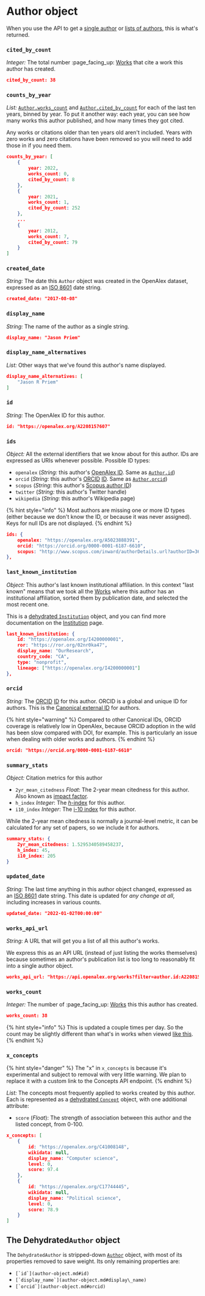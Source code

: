 # Author object

When you use the API to get a [single author](get-a-single-author.md) or [lists of authors](get-lists-of-authors.md), this is what's returned.&#x20;

### `cited_by_count`

_Integer:_ The total number :page\_facing\_up: [Works](../works/work-object/) that cite a work this author has created.

```json
cited_by_count: 38 
```

### `counts_by_year`

_List:_ [`Author.works_count`](author-object.md#works\_count) and [`Author.cited_by_count`](author-object.md#cited\_by\_count) for each of the last ten years, binned by year. To put it another way: each year, you can see how many works this author published, and how many times they got cited.&#x20;

Any works or citations older than ten years old aren't included. Years with zero works and zero citations have been removed so you will need to add those in if you need them.

```json
counts_by_year: [
    {
        year: 2022,
        works_count: 0,
        cited_by_count: 8
    },
    {
        year: 2021,
        works_count: 1,
        cited_by_count: 252
    },
    ...
    {
        year: 2012,
        works_count: 7,
        cited_by_count: 79
    }
]
```

### `created_date`

_String:_ The date this `Author` object was created in the OpenAlex dataset, expressed as an [ISO 8601](https://en.wikipedia.org/wiki/ISO\_8601) date string.&#x20;

```json
created_date: "2017-08-08"
```

### `display_name`

_String:_ The name of the author as a single string.

```json
display_name: "Jason Priem"
```

### `display_name_alternatives`

_List:_ Other ways that we've found this author's name displayed.

```json
display_name_alternatives: [
    "Jason R Priem"
]
```

### `id`

_String:_ The OpenAlex ID for this author.

```json
id: "https://openalex.org/A2208157607"
```

### `ids`

_Object:_ All the external identifiers that we know about for this author. IDs are expressed as URIs whenever possible. Possible ID types:

* `openalex` (_String:_ this author's [OpenAlex ID](../../how-to-use-the-api/get-single-entities/#the-openalex-id). Same as [`Author.id`](author-object.md#id))
* `orcid` (_String:_ this author's [ORCID](https://orcid.org/) [ID](https://en.wikipedia.org/wiki/RAS\_syndrome). Same as [`Author.orcid`](author-object.md#orcid))
* `scopus` (_String_: this author's [Scopus author ID](https://utas.libguides.com/ManageID/Scopus))
* `twitter` (_String:_ this author's Twitter handle)
* `wikipedia` (_String_: this author's Wikipedia page)

{% hint style="info" %}
Most authors are missing one or more ID types (either because we don't know the ID, or because it was never assigned). Keys for null IDs are not displayed.
{% endhint %}

```json
ids: {
    openalex: "https://openalex.org/A5023888391",
    orcid: "https://orcid.org/0000-0001-6187-6610",
    scopus: "http://www.scopus.com/inward/authorDetails.url?authorID=36455008000&partnerID=MN8TOARS",
},
```

### `last_known_institution`

_Object:_ This author's last known institutional affiliation. In this context "last known" means that we took all the [Works](../works/work-object/) where this author has an institutional affiliation, sorted them by publication date, and selected the most recent one.

This is a [dehydrated `Institution`](../institutions/institution-object.md#the-dehydratedinstitution-object) object, and you can find more documentation on the [Institution](../institutions/institution-object.md) page.

```json
last_known_institution: {
    id: "https://openalex.org/I4200000001",
    ror: "https://ror.org/02nr0ka47",
    display_name: "OurResearch",
    country_code: "CA",
    type: "nonprofit",
    lineage: ["https://openalex.org/I4200000001"]
},
```

### `orcid`

_String:_ The [ORCID](https://en.wikipedia.org/wiki/ORCID) [ID](https://en.wikipedia.org/wiki/RAS\_syndrome) for this author. ORCID is a global and unique ID for authors. This is the [Canonical external ID](../../how-to-use-the-api/get-single-entities/#canonical-external-ids) for authors.

{% hint style="warning" %}
Compared to other Canonical IDs, ORCID coverage is relatively low in OpenAlex, because ORCID adoption in the wild has been slow compared with DOI, for example. This is particularly an issue when dealing with older works and authors.
{% endhint %}

```json
orcid: "https://orcid.org/0000-0001-6187-6610"
```

### `summary_stats`

_Object:_ Citation metrics for this author

* `2yr_mean_citedness` _Float_: The 2-year mean citedness for this author. Also known as [impact factor](https://en.wikipedia.org/wiki/Impact_factor).
* `h_index` _Integer_: The [_h_-index](https://en.wikipedia.org/wiki/H-index) for this author.
* `i10_index` _Integer_: The [i-10 index](https://en.wikipedia.org/wiki/Author-level_metrics#i-10-index) for this author.

While the 2-year mean citedness is normally a journal-level metric, it can be calculated for any set of papers, so we include it for authors.

```json
summary_stats: {
    2yr_mean_citedness: 1.5295340589458237,
    h_index: 45,
    i10_index: 205
}
```

### `updated_date`

_String:_ The last time anything in this author object changed, expressed as an [ISO 8601](https://en.wikipedia.org/wiki/ISO\_8601) date string. This date is updated for _any change at all_, including increases in various counts.

```json
updated_date: "2022-01-02T00:00:00"
```

### `works_api_url`

_String:_ A URL that will get you a list of all this author's works.

We express this as an API URL (instead of just listing the works themselves) because sometimes an author's publication list is too long to reasonably fit into a single author object.

```json
works_api_url: "https://api.openalex.org/works?filter=author.id:A2208157607",
```

### `works_count`

_Integer:_ The number of :page\_facing\_up: [Works](../works/work-object/) this this author has created.

```json
works_count: 38 
```

{% hint style="info" %}
This is updated a couple times per day. So the count may be slightly different than what's in works when viewed [like this](https://api.openalex.org/works?filter=author.id:A2151238091).&#x20;
{% endhint %}

### `x_concepts`

{% hint style="danger" %}
The "x" in `x_concepts` is because it's experimental and subject to removal with very little warning. We plan to replace it with a custom link to the Concepts API endpoint.&#x20;
{% endhint %}

_List:_ The concepts most frequently applied to works created by this author. Each is represented as a [dehydrated `Concept`](../concepts/concept-object.md#the-dehydratedconcept-object) object, with one additional attribute:

* `score` (_Float_): The strength of association between this author and the listed concept, from 0-100.

```json
x_concepts: [
    {
        id: "https://openalex.org/C41008148",
        wikidata: null,
        display_name: "Computer science",
        level: 0,
        score: 97.4
    },
    {
        id: "https://openalex.org/C17744445",
        wikidata: null,
        display_name: "Political science",
        level: 0,
        score: 78.9
    }
]
```

## The Dehydrated`Author` object

The `DehydratedAuthor` is stripped-down [`Author`](author-object.md#the-author-object) object, with most of its properties removed to save weight. Its only remaining properties are:

* ``[`id`](author-object.md#id)``
* ``[`display_name`](author-object.md#display\_name)``
* ``[`orcid`](author-object.md#orcid)``


